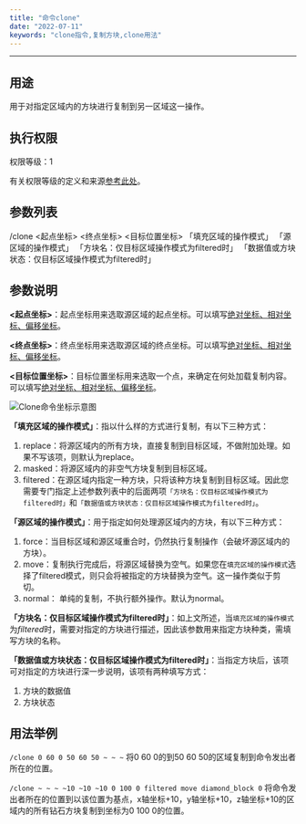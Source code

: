```yaml
---
title: "命令clone"
date: "2022-07-11"
keywords: "clone指令,复制方块,clone用法"
---
```


---

## 用途

用于对指定区域内的方块进行复制到另一区域这一操作。

## 执行权限

权限等级：1

有关权限等级的定义和来源[参考此处](/commands/权限等级 "参考此处")。

## 参数列表

/clone <起点坐标> <终点坐标> <目标位置坐标> 「填充区域的操作模式」 「源区域的操作模式」 「方块名：仅目标区域操作模式为filtered时」 「数据值或方块状态：仅目标区域操作模式为filtered时」

## 参数说明

**<起点坐标>**：起点坐标用来选取源区域的起点坐标。可以填写[绝对坐标、相对坐标、偏移坐标](/commands/坐标 "坐标介绍")。

**<终点坐标>**：终点坐标用来选取源区域的终点坐标。可以填写[绝对坐标、相对坐标、偏移坐标](/commands/坐标 "坐标介绍")。

**<目标位置坐标>**：目标位置坐标用来选取一个点，来确定在何处加载复制内容。可以填写[绝对坐标、相对坐标、偏移坐标](/commands/坐标 "坐标介绍")。

![Clone命令坐标示意图](https://public.viewcb.net/images/clone-1.svg "Clone命令坐标示意图")

**「填充区域的操作模式」**：指以什么样的方式进行复制，有以下三种方式：

1. replace：将源区域内的所有方块，直接复制到目标区域，不做附加处理。如果不写该项，则默认为replace。
2. masked：将源区域内的非空气方块复制到目标区域。
3. filtered：在源区域内指定一种方块，只将该种方块复制到目标区域。因此您需要专门指定上述参数列表中的后面两项`「方块名：仅目标区域操作模式为filtered时」`和`「数据值或方块状态：仅目标区域操作模式为filtered时」`。

**「源区域的操作模式」**：用于指定如何处理源区域内的方块，有以下三种方式：

1. force：当目标区域和源区域重合时，仍然执行复制操作（会破坏源区域内的方块）。
2. move：复制执行完成后，将源区域替换为空气。如果您在`填充区域的操作模式`选择了filtered模式，则只会将被指定的方块替换为空气。这一操作类似于剪切。
3. normal： 单纯的复制，不执行额外操作。默认为normal。

**「方块名：仅目标区域操作模式为filtered时」**：如上文所述，当`填充区域的操作模式`为*filtered*时，需要对指定的方块进行描述，因此该参数用来指定方块种类，需填写方块的名称。

**「数据值或方块状态：仅目标区域操作模式为filtered时」**：当指定方块后，该项可对指定的方块进行深一步说明，该项有两种填写方式：

1. 方块的数据值
2. 方块状态

## 用法举例

`/clone 0 60 0 50 60 50 ~ ~ ~`  将0 60 0的到50 60 50的区域复制到命令发出者所在的位置。

`/clone ~ ~ ~ ~10 ~10 ~10 0 100 0 filtered move diamond_block 0`  将命令发出者所在的位置到以该位置为基点，x轴坐标+10，y轴坐标+10，z轴坐标+10的区域内的所有钻石方块复制到坐标为0 100 0的位置。
